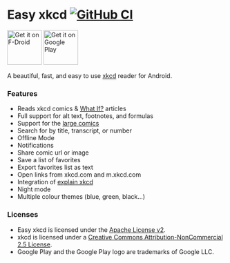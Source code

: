 # Easy xkcd [![GitHub CI](https://github.com/tom-anders/Easy_xkcd/workflows/CI/badge.svg)](https://github.com/tom-anders/Easy_xkcd/actions/workflows/main.yml)

[<img src="https://fdroid.gitlab.io/artwork/badge/get-it-on.png"
    alt="Get it on F-Droid"
    height="80">](https://f-droid.org/packages/de.tap.easy_xkcd)
[<img src="https://play.google.com/intl/en_us/badges/static/images/badges/en_badge_web_generic.png"
    alt="Get it on Google Play" 
    height="80">](https://play.google.com/store/apps/details?id=de.tap.easy_xkcd&hl=de&gl=US&pcampaignid=pcampaignidMKT-Other-global-all-co-prtnr-py-PartBadge-Mar2515-1)

A beautiful, fast, and easy to use [xkcd](http://xkcd.com/) reader for Android.

### Features
* Reads xkcd comics & [What If?](https://what-if.xkcd.com/) articles
* Full support for alt text, footnotes, and formulas
* Support for the [large comics](http://xkcd.com/657/large/)
* Search for by title, transcript, or number
* Offline Mode
* Notifications
* Share comic url or image
* Save a list of favorites
* Export favorites list as text
* Open links from xkcd.com and m.xkcd.com
* Integration of [explain xkcd](http://www.explainxkcd.com) 
* Night mode
* Multiple colour themes (blue, green, black...)

### Licenses
- Easy xkcd is licensed under the [Apache License v2](https://github.com/Foggalong/Easy_xkcd/blob/master/LICENSE). 
- xkcd is licensed under a [Creative Commons Attribution-NonCommercial 2.5 License](http://creativecommons.org/licenses/by-nc/2.5/).
- Google Play and the Google Play logo are trademarks of Google LLC.
